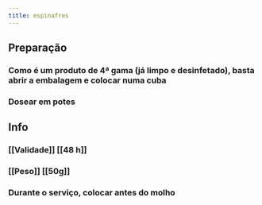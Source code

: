 ```yaml
---
title: espinafres
---
```


## Preparação
### Como é um produto de 4ª gama (já limpo e desinfetado), basta abrir a embalagem e colocar numa cuba
### Dosear em potes
## Info
### [[Validade]] [[48 h]]
### [[Peso]] [[50g]]
### Durante o serviço, colocar antes do molho

